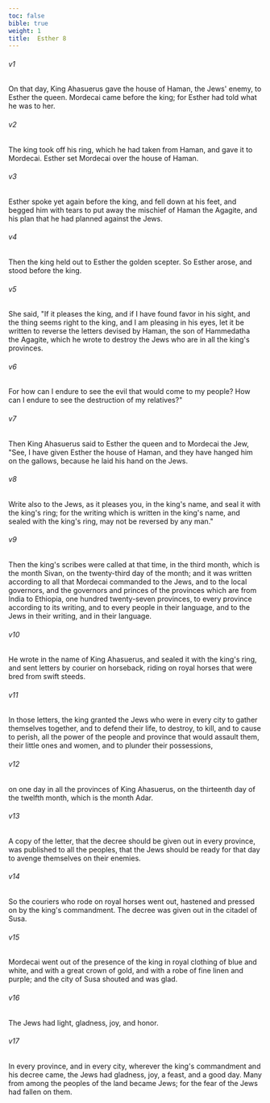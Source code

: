 ```yaml
---
toc: false
bible: true
weight: 1
title:  Esther 8
---
```




###### v1 
On that day, King Ahasuerus gave the house of Haman, the Jews' enemy, to Esther the queen. Mordecai came before the king; for Esther had told what he was to her. 

###### v2 
The king took off his ring, which he had taken from Haman, and gave it to Mordecai. Esther set Mordecai over the house of Haman. 

###### v3 
Esther spoke yet again before the king, and fell down at his feet, and begged him with tears to put away the mischief of Haman the Agagite, and his plan that he had planned against the Jews. 

###### v4 
Then the king held out to Esther the golden scepter. So Esther arose, and stood before the king. 

###### v5 
She said, "If it pleases the king, and if I have found favor in his sight, and the thing seems right to the king, and I am pleasing in his eyes, let it be written to reverse the letters devised by Haman, the son of Hammedatha the Agagite, which he wrote to destroy the Jews who are in all the king's provinces. 

###### v6 
For how can I endure to see the evil that would come to my people? How can I endure to see the destruction of my relatives?" 

###### v7 
Then King Ahasuerus said to Esther the queen and to Mordecai the Jew, "See, I have given Esther the house of Haman, and they have hanged him on the gallows, because he laid his hand on the Jews. 

###### v8 
Write also to the Jews, as it pleases you, in the king's name, and seal it with the king's ring; for the writing which is written in the king's name, and sealed with the king's ring, may not be reversed by any man." 

###### v9 
Then the king's scribes were called at that time, in the third month, which is the month Sivan, on the twenty-third day of the month; and it was written according to all that Mordecai commanded to the Jews, and to the local governors, and the governors and princes of the provinces which are from India to Ethiopia, one hundred twenty-seven provinces, to every province according to its writing, and to every people in their language, and to the Jews in their writing, and in their language. 

###### v10 
He wrote in the name of King Ahasuerus, and sealed it with the king's ring, and sent letters by courier on horseback, riding on royal horses that were bred from swift steeds. 

###### v11 
In those letters, the king granted the Jews who were in every city to gather themselves together, and to defend their life, to destroy, to kill, and to cause to perish, all the power of the people and province that would assault them, their little ones and women, and to plunder their possessions, 

###### v12 
on one day in all the provinces of King Ahasuerus, on the thirteenth day of the twelfth month, which is the month Adar. 

###### v13 
A copy of the letter, that the decree should be given out in every province, was published to all the peoples, that the Jews should be ready for that day to avenge themselves on their enemies. 

###### v14 
So the couriers who rode on royal horses went out, hastened and pressed on by the king's commandment. The decree was given out in the citadel of Susa. 

###### v15 
Mordecai went out of the presence of the king in royal clothing of blue and white, and with a great crown of gold, and with a robe of fine linen and purple; and the city of Susa shouted and was glad. 

###### v16 
The Jews had light, gladness, joy, and honor. 

###### v17 
In every province, and in every city, wherever the king's commandment and his decree came, the Jews had gladness, joy, a feast, and a good day. Many from among the peoples of the land became Jews; for the fear of the Jews had fallen on them.
